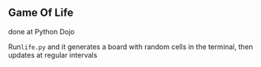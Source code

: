 
## Game Of Life

done at Python Dojo

Run`life.py` and it generates a board with random cells in the terminal, then updates at regular intervals
